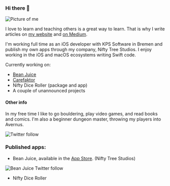 ### Hi there 👋
![Picture of me](https://res.cloudinary.com/iiroalhonen/image/upload/c_scale,w_500/v1600061757/IMG_23_sml_up4wug.jpg)

I love to learn and teaching others is a great way to learn. That is why I write articles on [my website](https://www.iiroalhonen.com/blog) and [on Medium](https://medium.com/@iiroalhonen).

I'm working full time as an iOS developer with KPS Software in Bremen and publish my own apps through my company, Nifty Tree Studios. I enjoy working in the iOS and macOS ecosystems writing Swift code.

Currently working on:
- [Bean Juice](https://www.niftytreestudios.com/work/bean-juice)
- [Carefaktor](https://carefaktor.de)
- Nifty Dice Roller (package and app)
- A couple of unannounced projects

#### Other info
In my free time I like to go bouldering, play video games, and read books and comics.
I'm also a beginner dungeon master, throwing my players into Avernus.

![Twitter follow](https://img.shields.io/twitter/follow/iiroalhonen?style=social)

### Published apps:
<!-- ![Bean juice icon](https://is5-ssl.mzstatic.com/image/thumb/Purple124/v4/7e/8f/65/7e8f652e-7f49-cd26-bf0a-b92bf5807789/AppIcon-1x_U007emarketing-0-2-85-220.png/246x0w.png "Bean Juice") -->
- Bean Juice, available in the [App Store](https://apps.apple.com/us/app/bean-juice/id1502380351). (Nifty Tree Studios)

![Bean Juice Twitter follow](https://img.shields.io/twitter/follow/BeanJuiceApp?style=social)

- Nifty Dice Roller
